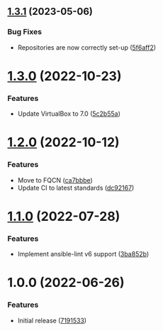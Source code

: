 ## [1.3.1](https://github.com/de-it-krachten/ansible-role-virtualbox/compare/v1.3.0...v1.3.1) (2023-05-06)


### Bug Fixes

* Repositories are now correctly set-up ([5f6aff2](https://github.com/de-it-krachten/ansible-role-virtualbox/commit/5f6aff2fdc0d2c3a9230c3a2c5c1a87830b81b66))

# [1.3.0](https://github.com/de-it-krachten/ansible-role-virtualbox/compare/v1.2.0...v1.3.0) (2022-10-23)


### Features

* Update VirtualBox to 7.0 ([5c2b55a](https://github.com/de-it-krachten/ansible-role-virtualbox/commit/5c2b55a6644ce97219997be788855ca916849987))

# [1.2.0](https://github.com/de-it-krachten/ansible-role-virtualbox/compare/v1.1.0...v1.2.0) (2022-10-12)


### Features

* Move to FQCN ([ca7bbbe](https://github.com/de-it-krachten/ansible-role-virtualbox/commit/ca7bbbe1b5f6e9412022d91743759e72f4ecf046))
* Update CI to latest standards ([dc92167](https://github.com/de-it-krachten/ansible-role-virtualbox/commit/dc92167d24fdc6460e6bfba4d9411c82afc560e0))

# [1.1.0](https://github.com/de-it-krachten/ansible-role-virtualbox/compare/v1.0.0...v1.1.0) (2022-07-28)


### Features

* Implement ansible-lint v6 support ([3ba852b](https://github.com/de-it-krachten/ansible-role-virtualbox/commit/3ba852b731cfa3bd81b733ec7f7ec88181e147b3))

# 1.0.0 (2022-06-26)


### Features

* Initial release ([7191533](https://github.com/de-it-krachten/ansible-role-virtualbox/commit/7191533587dd0184922907450b577865fe2d23de))
